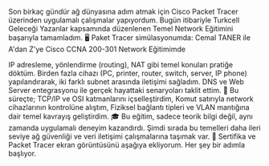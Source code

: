 Son birkaç gündür ağ dünyasına adım atmak için Cisco Packet Tracer üzerinden uygulamalı çalışmalar yapıyordum. Bugün itibariyle Turkcell Geleceği Yazanlar kapsamında düzenlenen Temel Network Eğitimini başarıyla tamamladım.
🖥️ Paket Tracer simülasyonumda: Cemal TANER ile A'dan Z'ye Cisco CCNA 200-301 Network Eğitimimde

IP adresleme, yönlendirme (routing), NAT gibi temel konuları pratiğe döktüm.
Birden fazla cihazı (PC, printer, router, switch, server, IP phone) yapılandırarak, iki farklı subnet arasında iletişimi sağladım.
DNS ve Web Server entegrasyonu ile gerçek hayattaki senaryoları taklit ettim.
🔌 Bu süreçte;
TCP/IP ve OSI katmanlarını içselleştirdim,
Komut satırıyla network cihazlarının kontrolüne alıştım,
Fiziksel bağlantı tipleri ve VLAN mantığına dair temel kavrayış geliştirdim.
🎓 Bu eğitim, sadece teorik bilgi değil, aynı zamanda uygulamalı deneyim kazandırdı. Şimdi sırada bu temelleri daha ileri seviye ağ güvenliği ve veri iletişimi çalışmalarına taşımak var.
📸 Sertifika ve Packet Tracer ekran görüntüsünü aşağıya ekliyorum.
 Her şey bir adımla başlıyor.
